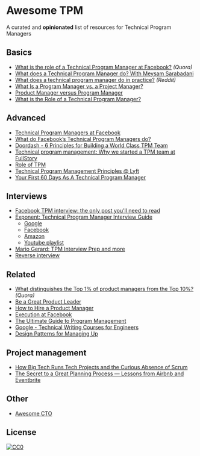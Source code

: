 # Awesome TPM
A curated and **opinionated** list of resources for Technical Program Managers


## Basics

- [What is the role of a Technical Program Manager at Facebook?](https://www.quora.com/What-is-the-role-of-a-Technical-Program-Manager-at-Facebook) _(Quora)_
- [What does a Technical Program Manager do? With Meysam Sarabadani](https://medium.com/insiden26/what-does-a-technical-program-manager-do-with-meysam-sarabadani-9f9e6005e9ed)
- [What does a technical program manager do in practice?](https://www.reddit.com/r/cscareerquestions/comments/kgyneo/what_does_a_technical_program_manager_do_in/) _(Reddit)_
- [What Is a Program Manager vs. a Project Manager?](https://www.wrike.com/blog/program-manager-vs-project-manager/)
- [Product Manager versus Program Manager](https://www.linkedin.com/posts/sandyacarter_amazon-marketing-productmarketing-activity-6828406552110755840-f-wJ/)
- [What is the Role of a Technical Program Manager?](https://blog.tryexponent.com/what-is-the-role-of-a-technical-program-manager/)


## Advanced

- [Technical Program Managers at Facebook](https://engineering.fb.com/2014/04/15/web/technical-program-managers-at-facebook/)
- [What do Facebook’s Technical Program Managers do?](https://medium.com/the-mission/what-do-facebook-s-technical-program-managers-do-efcd5a0e77fa)
- [Doordash - 6 Principles for Building a World Class TPM Team](https://doordash.engineering/2021/08/02/6-principles-for-building-a-world-class-tpm-team/)
- [Technical program management: Why we started a TPM team at FullStory](https://www.fullstory.com/blog/technical-program-management-why-we-started-a-tpm-team)
- [Role of TPM](https://www.linkedin.com/pulse/technical-program-manager-vraj-shroff/)
- [Technical Program Management Principles @ Lyft](https://eng.lyft.com/technical-program-management-tpm-principles-lyft-9134becd2222)
- [Your First 60 Days As A Technical Program Manager](https://www.mariogerard.com/your-first-60-days-as-a-technical-program-manager/)


## Interviews
- [Facebook TPM interview: the only post you'll need to read](https://igotanoffer.com/blogs/tech/facebook-technical-program-manager-interview)
- [Exponent: Technical Program Manager Interview Guide](https://www.tryexponent.com)
    - [Google](https://www.tryexponent.com/guides/google/tpm-interview)
    - [Facebook](https://www.tryexponent.com/guides/facebook/tpm-interview/)
    - [Amazon](https://www.tryexponent.com/guides/amazon/tpm-interview/)
    - [Youtube playlist](https://www.youtube.com/playlist?list=PLrtCHHeadkHqpCTAa20_JqYUEzK3pd3_r)
- [Mario Gerard: TPM Interview Prep and more](https://www.mariogerard.com)
- [Reverse interview](https://github.com/viraptor/reverse-interview)


## Related

- [What distinguishes the Top 1% of product managers from the Top 10%?](https://www.quora.com/Product-Management/What-distinguishes-the-Top-1-of-product-managers-from-the-Top-10/answer/Ian-McAllister) _(Quora)_
- [Be a Great Product Leader](https://adamnash.blog/2011/12/16/be-a-great-product-leader/)
- [How to Hire a Product Manager](https://www.bringthedonuts.com/essays/productmanager.html)
- [Execution at Facebook](https://productlife.to/p/-execution-at-facebook)
- [The Ultimate Guide to Program Management](https://www.projectmanager.com/program-management)
- [Google - Technical Writing Courses for Engineers](https://developers.google.com/tech-writing)
- [Design Patterns for Managing Up](https://queue.acm.org/detail.cfm?id=3308563)


## Project management
- [How Big Tech Runs Tech Projects and the Curious Absence of Scrum](https://newsletter.pragmaticengineer.com/p/project-management-in-tech)
- [The Secret to a Great Planning Process — Lessons from Airbnb and Eventbrite](https://review.firstround.com/the-secret-to-a-great-planning-process-lessons-from-airbnb-and-eventbrite)


## Other
- [Awesome CTO](https://github.com/kuchin/awesome-cto)
 
## License

[![CC0](https://mirrors.creativecommons.org/presskit/buttons/88x31/svg/cc-zero.svg)](https://creativecommons.org/publicdomain/zero/1.0/)
